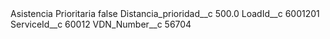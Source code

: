 <?xml version="1.0" encoding="UTF-8"?>
<CustomMetadata xmlns="http://soap.sforce.com/2006/04/metadata" xmlns:xsi="http://www.w3.org/2001/XMLSchema-instance" xmlns:xsd="http://www.w3.org/2001/XMLSchema">
    <label>Asistencia Prioritaria</label>
    <protected>false</protected>
    <values>
        <field>Distancia_prioridad__c</field>
        <value xsi:type="xsd:double">500.0</value>
    </values>
    <values>
        <field>LoadId__c</field>
        <value xsi:type="xsd:string">6001201</value>
    </values>
    <values>
        <field>ServiceId__c</field>
        <value xsi:type="xsd:string">60012</value>
    </values>
    <values>
        <field>VDN_Number__c</field>
        <value xsi:type="xsd:string">56704</value>
    </values>
</CustomMetadata>
